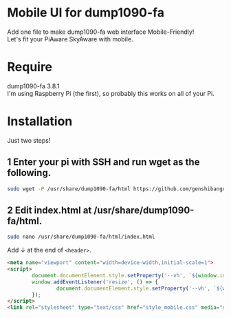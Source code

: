 # Mobile UI for dump1090-fa
Add one file to make dump1090-fa web interface Mobile-Friendly!
<br>
Let's fit your PiAware SkyAware with mobile.

# Require
dump1090-fa 3.8.1
<br>
I'm using Raspberry Pi (the first), so probably this works on all of your Pi.

# Installation
Just two steps!
## 1 Enter your pi with SSH and run wget as the following.
```bash
sudo wget -P /usr/share/dump1090-fa/html https://github.com/genshibangou16/dump1090-fa-Mobile-UI/raw/master/style_mobile.css
```
## 2 Edit index.html at /usr/share/dump1090-fa/html.
```bash
sudo nano /usr/share/dump1090-fa/html/index.html
```
Add ↓ at the end of `<header>`.
```html
<meta name="viewport" content="width=device-width,initial-scale=1">
<script>
        document.documentElement.style.setProperty('--vh', `${window.innerHeight * 0.01}px`);
        window.addEventListener('resize', () => {
                document.documentElement.style.setProperty('--vh', `${window.innerHeight * 0.01}px`);
        });
</script>
<link rel="stylesheet" type="text/css" href="style_mobile.css" media="screen and (max-width: 600px)" />
```
